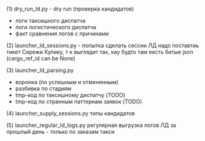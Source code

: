 
(1) dry_run_ld.py - dry run (проверка кандидатов)
* логи таксишного диспатча
* логи логистического диспатча
* факт сравнения логов с причинами


(2) launcher_ld_sessions.py - попытка сделать сессии ЛД
надо поставтиь тикет Сережи Кулику, т к выглядит так, кау будто там еесть битые json
(cargo_ref_id can be None)

(3) launcher_ld_parsing.py
* воронка (по успешным и отмененным)
* разбивка по стадиям
* tmp-код по таксишному диспатчу (TODO)
* tmp-код по странным паттернам заявок (TODO)

(4) launcher_supply_sessions.py
типы кандидатов

(5) launcher_regular_ld_logs.py
регулярная выгрузка логов ЛД за прошлый день - только по заказам такси
